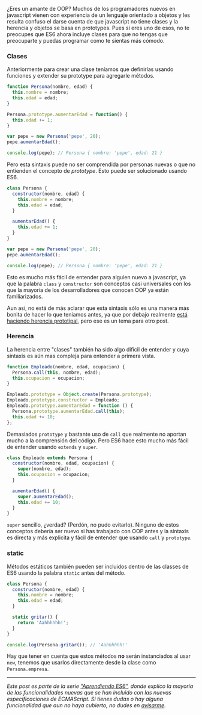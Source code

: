 [//]: # (title   - Aprendiendo ES6: clases                   )
[//]: # (tags    - javascript, es6, aprendiendo-es6, es2015+ )
[//]: # (id      - 09                                        )
[//]: # (date    - 2016.03.13                                )
[//]: # (url     - es6-clases                                )
[//]: # (excerpt - ¿Eres un amante de OOP? Muchos de los programadores nuevos en javascript vienen con experiencia de un lenguaje orientado a objetos y les resulta confuso el darse cuenta de que javascript no tiene clases y la herencia y objetos se basa en prototypes. Pues si eres uno de esos, no te preocupes que ES6 ahora incluye clases para que no tengas que preocuparte y puedas programar como te sientas más cómodo.)


¿Eres un amante de OOP? Muchos de los programadores nuevos en javascript vienen con experiencia de un lenguaje orientado a objetos y les resulta confuso el darse cuenta de que javascript no tiene clases y la herencia y objetos se basa en prototypes. Pues si eres uno de esos, no te preocupes que ES6 ahora incluye clases para que no tengas que preocuparte y puedas programar como te sientas más cómodo.

### Clases
Anteriormente para crear una clase teníamos que definirlas usando funciones y extender su prototype para agregarle métodos.

```js
function Persona(nombre, edad) {
  this.nombre = nombre;
  this.edad = edad;
}

Persona.prototype.aumentarEdad = function() {
  this.edad += 1;
}

var pepe = new Persona('pepe', 20);
pepe.aumentarEdad();

console.log(pepe); // Persona { nombre: 'pepe', edad: 21 }
```

Pero esta sintaxis puede no ser comprendida por personas nuevas o que no entienden el concepto de *prototype*. Esto puede ser solucionado usando ES6.

```js
class Persona {
  constructor(nombre, edad) {
    this.nombre = nombre;
    this.edad = edad;
  }

  aumentarEdad() {
    this.edad += 1;
  }
}

var pepe = new Persona('pepe', 20);
pepe.aumentarEdad();

console.log(pepe); // Persona { nombre: 'pepe', edad: 21 }
```

Esto es mucho más fácil de entender para alguien nuevo a javascript, ya que la palabra `class` y `constructor` son conceptos casi universales con los que la mayoría de los desarrolladores que conocen OOP ya están familiarizados.

Aun así, no está de más aclarar que esta sintaxis sólo es una manera más bonita de hacer lo que teniamos antes, ya que por debajo realmente [está haciendo herencia prototipal](http://www.sitepoint.com/object-oriented-javascript-deep-dive-es6-classes/), pero ese es un tema para otro post.

### Herencia
La herencia entre "clases" también ha sido algo difícil de entender y cuya sintaxis es aún mas compleja para entender a primera vista.
```js
function Empleado(nombre, edad, ocupacion) {
  Persona.call(this, nombre, edad);
  this.ocupacion = ocupacion;
}

Empleado.prototype = Object.create(Persona.prototype);
Empleado.prototype.constructor = Empleado;
Empleado.prototype.aumentarEdad = function () {
  Persona.prototype.aumentarEdad.call(this);
  this.edad += 10;
};
```

Demasiados `prototype` y bastante uso de `call` que realmente no aportan mucho a la comprensión del código. Pero ES6 hace esto mucho más fácil de entender usando `extends` y `super`.

```js
class Empleado extends Persona {
  constructor(nombre, edad, ocupacion) {
    super(nombre, edad);
    this.ocupacion = ocupacion;
  }

  aumentarEdad() {
    super.aumentarEdad();
    this.edad += 10;
  }
}
```

`super` sencillo, ¿verdad? (Perdón, no pudo evitarlo). Ninguno de estos conceptos debería ser nuevo si has trabajado con OOP antes y la sintaxis es directa y más explicita y fácil de entender que usando `call` y `prototype`.

### static
Métodos estáticos también pueden ser incluidos dentro de las classes de ES6 usando la palabra `static` antes del método.

```js
class Persona {
  constructor(nombre, edad) {
    this.nombre = nombre;
    this.edad = edad;
  }

  static gritar() {
    return 'Aahhhhhh!';
  }
}

console.log(Persona.gritar()); // 'Aahhhhhh!'
```

Hay que tener en cuenta que estos métodos **no** serán instanciados al usar `new`, tenemos que usarlos directamente desde la clase como `Persona.empresa`.


---

*Este post es parte de la serie ["Aprendiendo ES6"](/blog/tags/aprendiendo-es6), donde explico la mayoría de las funcionalidades nuevas que se han incluido con las nuevas especificaciones de ECMAScript. Si tienes dudas o hay alguna funcionalidad que aun no haya cubierto, no dudes en [avisarme](/about).*
